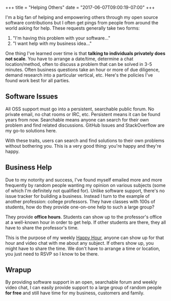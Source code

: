 +++
title = "Helping Others"
date = "2017-06-07T09:00:19-07:00"
+++

I'm a big fan of helping and empowering others through my open source software contributions
but I often get pings from people from around the world asking for help.
These requests generally take two forms:

1. "I'm having this problem with your software..."
2. "I want help with my business idea..."

One thing I've learned over time is that **talking to individuals
privately does not scale**.  You have to arrange a date/time, determine a
chat location/method, often to discuss a problem that can be solved in
3-5 minutes. Often business questions take an hour or more of due
diligence, demand research into a particular vertical, etc.  Here's the
policies I've found work best for all parties.

## Software Issues

All OSS support must go into a persistent, searchable public forum.  No private email, no chat
rooms or IRC, etc.  Persistent means it can be found years from now.
Searchable means anyone can search for their own problem and find
related discussions.  GitHub Issues and StackOverflow are my go-to
solutions here.

With these traits, users can search and find solutions to their own
problems without bothering you.  This is a very good thing: you're happy
and they're happy.

## Business Help

Due to my notority and success, I've found myself emailed more and more
frequently by random people wanting my opinion on various subjects (some
of which I'm definitely not qualified for).  Unlike software support,
there's no issue tracker for building a business.  Instead I turn to the
example of another profession: college professors.  They have classes
with 100s of students, how do they provide one-on-one help to such a
large group?

They provide **office hours**.  Students can show up to the professor's
office at a well-known hour in order to get help.  If other students are
there, they all have to share the professor's time.

This is the purpose of my weekly [Happy Hour](http://sidekiq.org/support),
anyone can show up for that hour and video chat with me about any
subject.  If others show up, you might have to share the time.  We don't
have to arrange a time or location, you just need to RSVP so I know to
be there.

## Wrapup

By providing software support in an open, searchable forum and weekly
video chat, I can easily provide support to a large group of random
people **for free** and still have time for my business, customers and family.
